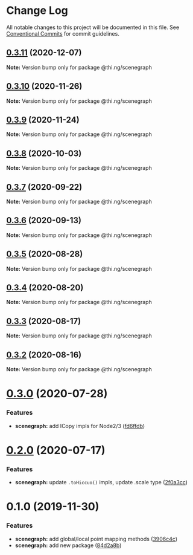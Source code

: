 # Change Log

All notable changes to this project will be documented in this file.
See [Conventional Commits](https://conventionalcommits.org) for commit guidelines.

## [0.3.11](https://github.com/thi-ng/umbrella/compare/@thi.ng/scenegraph@0.3.10...@thi.ng/scenegraph@0.3.11) (2020-12-07)

**Note:** Version bump only for package @thi.ng/scenegraph





## [0.3.10](https://github.com/thi-ng/umbrella/compare/@thi.ng/scenegraph@0.3.9...@thi.ng/scenegraph@0.3.10) (2020-11-26)

**Note:** Version bump only for package @thi.ng/scenegraph





## [0.3.9](https://github.com/thi-ng/umbrella/compare/@thi.ng/scenegraph@0.3.8...@thi.ng/scenegraph@0.3.9) (2020-11-24)

**Note:** Version bump only for package @thi.ng/scenegraph





## [0.3.8](https://github.com/thi-ng/umbrella/compare/@thi.ng/scenegraph@0.3.7...@thi.ng/scenegraph@0.3.8) (2020-10-03)

**Note:** Version bump only for package @thi.ng/scenegraph





## [0.3.7](https://github.com/thi-ng/umbrella/compare/@thi.ng/scenegraph@0.3.6...@thi.ng/scenegraph@0.3.7) (2020-09-22)

**Note:** Version bump only for package @thi.ng/scenegraph





## [0.3.6](https://github.com/thi-ng/umbrella/compare/@thi.ng/scenegraph@0.3.5...@thi.ng/scenegraph@0.3.6) (2020-09-13)

**Note:** Version bump only for package @thi.ng/scenegraph





## [0.3.5](https://github.com/thi-ng/umbrella/compare/@thi.ng/scenegraph@0.3.4...@thi.ng/scenegraph@0.3.5) (2020-08-28)

**Note:** Version bump only for package @thi.ng/scenegraph





## [0.3.4](https://github.com/thi-ng/umbrella/compare/@thi.ng/scenegraph@0.3.3...@thi.ng/scenegraph@0.3.4) (2020-08-20)

**Note:** Version bump only for package @thi.ng/scenegraph





## [0.3.3](https://github.com/thi-ng/umbrella/compare/@thi.ng/scenegraph@0.3.2...@thi.ng/scenegraph@0.3.3) (2020-08-17)

**Note:** Version bump only for package @thi.ng/scenegraph





## [0.3.2](https://github.com/thi-ng/umbrella/compare/@thi.ng/scenegraph@0.3.1...@thi.ng/scenegraph@0.3.2) (2020-08-16)

**Note:** Version bump only for package @thi.ng/scenegraph





# [0.3.0](https://github.com/thi-ng/umbrella/compare/@thi.ng/scenegraph@0.2.1...@thi.ng/scenegraph@0.3.0) (2020-07-28)


### Features

* **scenegraph:** add ICopy impls for Node2/3 ([fd6ffdb](https://github.com/thi-ng/umbrella/commit/fd6ffdb531886e53711de77c2df00c447ea65448))





# [0.2.0](https://github.com/thi-ng/umbrella/compare/@thi.ng/scenegraph@0.1.27...@thi.ng/scenegraph@0.2.0) (2020-07-17)


### Features

* **scenegraph:** update `.toHiccuo()` impls, update .scale type ([2f0a3cc](https://github.com/thi-ng/umbrella/commit/2f0a3cc6286bf8492c74c4497f13fe300980c353))





# 0.1.0 (2019-11-30)

### Features

* **scenegraph:** add global/local point mapping methods ([3906c4c](https://github.com/thi-ng/umbrella/commit/3906c4c68c541aa84bc407235c3fe3fdf3e2debe))
* **scenegraph:** add new package ([84d2a8b](https://github.com/thi-ng/umbrella/commit/84d2a8b96aeb7e8dd119be4fbc0c8c8277dc1990))
